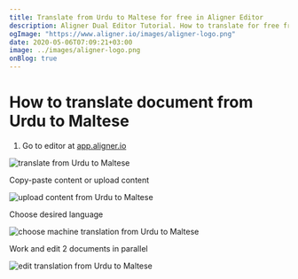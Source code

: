 ```yaml
---
title: Translate from Urdu to Maltese for free in Aligner Editor
description: Aligner Dual Editor Tutorial. How to translate for free from Urdu to Maltese. Aligner is multilingual document management platform. 
ogImage: "https://www.aligner.io/images/aligner-logo.png"
date: 2020-05-06T07:09:21+03:00
image: ../images/aligner-logo.png
onBlog: true
---
```


# How to translate document from Urdu to Maltese

1. Go to editor at [app.aligner.io](https://app.aligner.io "Aligner App web page")

![translate from Urdu to Maltese](../aligner-blank-editor.png "translate from Urdu to Maltese")

Copy-paste content or upload content

![upload content from Urdu to Maltese](../aligner-uploaded-document.png "upload content from Urdu to Maltese")

Choose desired language

![choose machine translation from Urdu to Maltese](../aligner-language-dropdown.png "choose machine translation from Urdu to Maltese")

Work and edit 2 documents in parallel

![edit translation from Urdu to Maltese](../aligner-double-sitded-editor.png "edit translation from Urdu to Maltese")

